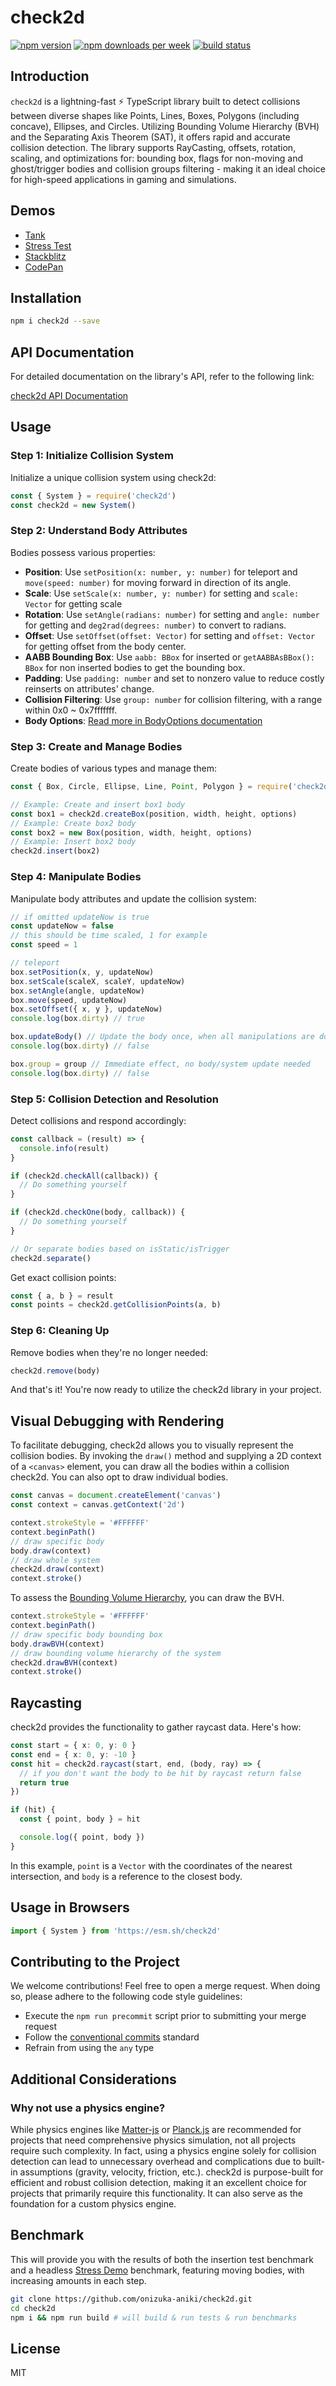 # check2d

[<img src="https://img.shields.io/npm/v/check2d?style=for-the-badge&color=success" alt="npm version" />](https://www.npmjs.com/package/check2d?activeTab=versions)
[<img src="https://img.shields.io/npm/dw/check2d.svg?style=for-the-badge&color=success" alt="npm downloads per week" />](https://www.npmjs.com/package/check2d)
[<img src="https://img.shields.io/circleci/build/github/onizuka-aniki/check2d/master?style=for-the-badge" alt="build status" />](https://app.circleci.com/pipelines/github/onizuka-aniki/check2d)

## Introduction

`check2d` is a lightning-fast ⚡️ TypeScript library built to detect collisions between diverse shapes like Points, Lines, Boxes, Polygons (including concave), Ellipses, and Circles. Utilizing Bounding Volume Hierarchy (BVH) and the Separating Axis Theorem (SAT), it offers rapid and accurate collision detection. The library supports RayCasting, offsets, rotation, scaling, and optimizations for: bounding box, flags for non-moving and ghost/trigger bodies and collision groups filtering - making it an ideal choice for high-speed applications in gaming and simulations.

## Demos

- [Tank](https://onizuka-aniki.github.io/check2d/demo/)
- [Stress Test](https://onizuka-aniki.github.io/check2d/demo/?stress)
- [Stackblitz](https://stackblitz.com/edit/check2d)
- [CodePan](https://code.pietal.dev/#/boilerplate/check2d?pans=html,console)

## Installation

```bash
npm i check2d --save
```

## API Documentation

For detailed documentation on the library's API, refer to the following link:

[check2d API Documentation](https://onizuka-aniki.github.io/check2d/)

## Usage

### Step 1: Initialize Collision System

Initialize a unique collision system using check2d:

```ts
const { System } = require('check2d')
const check2d = new System()
```

### Step 2: Understand Body Attributes

Bodies possess various properties:

- **Position**: Use `setPosition(x: number, y: number)` for teleport and `move(speed: number)` for moving forward in direction of its angle.
- **Scale**: Use `setScale(x: number, y: number)` for setting and `scale: Vector` for getting scale
- **Rotation**: Use `setAngle(radians: number)` for setting and `angle: number` for getting and `deg2rad(degrees: number)` to convert to radians.
- **Offset**: Use `setOffset(offset: Vector)` for setting and `offset: Vector` for getting offset from the body center.
- **AABB Bounding Box**: Use `aabb: BBox` for inserted or `getAABBAsBBox(): BBox` for non inserted bodies to get the bounding box.
- **Padding**: Use `padding: number` and set to nonzero value to reduce costly reinserts on attributes' change.
- **Collision Filtering**: Use `group: number` for collision filtering, with a range within 0x0 ~ 0x7fffffff.
- **Body Options**: [Read more in BodyOptions documentation](https://onizuka-aniki.github.io/check2d/interfaces/BodyOptions.html)

### Step 3: Create and Manage Bodies

Create bodies of various types and manage them:

```ts
const { Box, Circle, Ellipse, Line, Point, Polygon } = require('check2d')

// Example: Create and insert box1 body
const box1 = check2d.createBox(position, width, height, options)
// Example: Create box2 body
const box2 = new Box(position, width, height, options)
// Example: Insert box2 body
check2d.insert(box2)
```

### Step 4: Manipulate Bodies

Manipulate body attributes and update the collision system:

```ts
// if omitted updateNow is true
const updateNow = false
// this should be time scaled, 1 for example
const speed = 1

// teleport
box.setPosition(x, y, updateNow)
box.setScale(scaleX, scaleY, updateNow)
box.setAngle(angle, updateNow)
box.move(speed, updateNow)
box.setOffset({ x, y }, updateNow)
console.log(box.dirty) // true

box.updateBody() // Update the body once, when all manipulations are done
console.log(box.dirty) // false

box.group = group // Immediate effect, no body/system update needed
console.log(box.dirty) // false
```

### Step 5: Collision Detection and Resolution

Detect collisions and respond accordingly:

```ts
const callback = (result) => {
  console.info(result)
}

if (check2d.checkAll(callback)) {
  // Do something yourself
}

if (check2d.checkOne(body, callback)) {
  // Do something yourself
}

// Or separate bodies based on isStatic/isTrigger
check2d.separate()
```

Get exact collision points:

```ts
const { a, b } = result
const points = check2d.getCollisionPoints(a, b)
```

### Step 6: Cleaning Up

Remove bodies when they're no longer needed:

```ts
check2d.remove(body)
```

And that's it! You're now ready to utilize the check2d library in your project.

## Visual Debugging with Rendering

To facilitate debugging, check2d allows you to visually represent the collision bodies. By invoking the `draw()` method and supplying a 2D context of a `<canvas>` element, you can draw all the bodies within a collision check2d. You can also opt to draw individual bodies.

```ts
const canvas = document.createElement('canvas')
const context = canvas.getContext('2d')

context.strokeStyle = '#FFFFFF'
context.beginPath()
// draw specific body
body.draw(context)
// draw whole system
check2d.draw(context)
context.stroke()
```

To assess the [Bounding Volume Hierarchy](https://en.wikipedia.org/wiki/Bounding_volume_hierarchy), you can draw the BVH.

```ts
context.strokeStyle = '#FFFFFF'
context.beginPath()
// draw specific body bounding box
body.drawBVH(context)
// draw bounding volume hierarchy of the system
check2d.drawBVH(context)
context.stroke()
```

## Raycasting

check2d provides the functionality to gather raycast data. Here's how:

```ts
const start = { x: 0, y: 0 }
const end = { x: 0, y: -10 }
const hit = check2d.raycast(start, end, (body, ray) => {
  // if you don't want the body to be hit by raycast return false
  return true
})

if (hit) {
  const { point, body } = hit

  console.log({ point, body })
}
```

In this example, `point` is a `Vector` with the coordinates of the nearest intersection, and `body` is a reference to the closest body.

## Usage in Browsers

```js
import { System } from 'https://esm.sh/check2d'
```

## Contributing to the Project

We welcome contributions! Feel free to open a merge request. When doing so, please adhere to the following code style guidelines:

- Execute the `npm run precommit` script prior to submitting your merge request
- Follow the [conventional commits](https://www.conventionalcommits.org/en/v1.0.0/#summary) standard
- Refrain from using the `any` type

## Additional Considerations

### Why not use a physics engine?

While physics engines like [Matter-js](https://github.com/liabru/matter-js) or [Planck.js](https://github.com/shakiba/planck.js) are recommended for projects that need comprehensive physics simulation, not all projects require such complexity. In fact, using a physics engine solely for collision detection can lead to unnecessary overhead and complications due to built-in assumptions (gravity, velocity, friction, etc.). check2d is purpose-built for efficient and robust collision detection, making it an excellent choice for projects that primarily require this functionality. It can also serve as the foundation for a custom physics engine.

## Benchmark

This will provide you with the results of both the insertion test benchmark and a headless [Stress Demo](https://onizuka-aniki.github.io/check2d/demo/?stress) benchmark, featuring moving bodies, with increasing amounts in each step.

```bash
git clone https://github.com/onizuka-aniki/check2d.git
cd check2d
npm i && npm run build # will build & run tests & run benchmarks
```

## License

MIT
